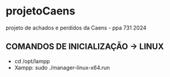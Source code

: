 # projetoCaens
projeto de achados e perdidos da Caens - ppa 731 2024

## COMANDOS DE INICIALIZAÇÃO -> LINUX 
- cd /opt/lampp
- Xampp: sudo ./manager-linux-x64.run

